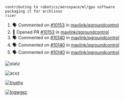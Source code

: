 ```
contributing to robotics/aerospace/ml/gpu software
packaging it for archlinux
ricer
```

<!--START_SECTION:activity-->
1. 🗣 Commented on [#10153](https://github.com/mavlink/qgroundcontrol/issues/10153) in [mavlink/qgroundcontrol](https://github.com/mavlink/qgroundcontrol)
2. 💪 Opened PR [#10153](https://github.com/mavlink/qgroundcontrol/pull/10153) in [mavlink/qgroundcontrol](https://github.com/mavlink/qgroundcontrol)
3. 🗣 Commented on [#10140](https://github.com/mavlink/qgroundcontrol/issues/10140) in [mavlink/qgroundcontrol](https://github.com/mavlink/qgroundcontrol)
4. 🗣 Commented on [#10140](https://github.com/mavlink/qgroundcontrol/issues/10140) in [mavlink/qgroundcontrol](https://github.com/mavlink/qgroundcontrol)
5. 🗣 Commented on [#10140](https://github.com/mavlink/qgroundcontrol/issues/10140) in [mavlink/qgroundcontrol](https://github.com/mavlink/qgroundcontrol)
<!--END_SECTION:activity-->


![statz](https://github-readme-stats.vercel.app/api?username=acxz&include_all_commits=true&show_icons=true)

<p><img align="center" src="https://github-readme-streak-stats.herokuapp.com/?user=acxz&" alt="acxz" /></p>

[![trophy](https://github-profile-trophy.vercel.app/?username=acxz)](https://github.com/ryo-ma/github-profile-trophy)

[![lngwgez](https://github-readme-stats.vercel.app/api/top-langs/?username=acxz&layout=compact)](https://github.com/acxz/github-readme-stats)
